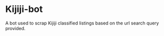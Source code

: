 # Kijiji-bot
A bot used to scrap Kijiji classified listings based on the url search query provided.
